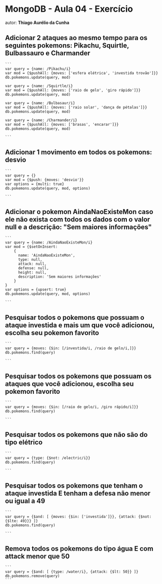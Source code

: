 # MongoDB - Aula 04 - Exercício
autor: **Thiago Aurélio da Cunha**

## Adicionar 2 ataques ao mesmo tempo para os seguintes pokemons: Pikachu, Squirtle, Bulbassauro e Charmander

    ```
    var query = {name: /Pikachu/i}
    var mod = {$pushAll: {moves: ['esfera elétrica', 'investida trovão']}}
    db.pokemons.update(query, mod)

    var query = {name: /Squirtle/i}
    var mod = {$pushAll: {moves: ['raio de gelo', 'giro rápido']}}
    db.pokemons.update(query, mod)

    var query = {name: /Bulbasaur/i}
    var mod = {$pushAll: {moves: ['raio solar', 'dança de pétalas']}}
    db.pokemons.update(query, mod)

    var query = {name: /Charmander/i}
    var mod = {$pushAll: {moves: ['brasas', 'encarar']}}
    db.pokemons.update(query, mod)

    ```

## Adicionar 1 movimento em todos os pokemons: desvio

    ```
    var query = {}
    var mod = {$push: {moves: 'desvio'}}
    var options = {multi: true}
    db.pokemons.update(query, mod, options)

    ```
## Adicionar o pokemon AindaNaoExisteMon caso ele não exista com todos os dados com o valor null e a descrição: "Sem maiores informações"
    ```
    var query = {name: /AindaNaoExisteMon/i}
    var mod = {$setOnInsert:
        {
          name: 'AindaNaoExisteMon',
          type: null,
          attack: null,
          defense: null,
          height: null,
          description: 'Sem maiores informações'
        }
    }
    var options = {upsert: true}
    db.pokemons.update(query, mod, options)

    ```
    
## Pesquisar todos o pokemons que possuam o ataque investida e mais um que você adicionou, escolha seu pokemon favorito

    ```
    var query = {moves: {$in: [/investida/i, /raio de gelo/i,]}}
    db.pokemons.find(query)
    
    ```
## Pesquisar todos os pokemons que possuam os ataques que você adicionou, escolha seu pokemon favorito

    ```
    var query = {moves: {$in: [/raio de gelo/i, /giro rápido/i]}}
    db.pokemons.find(query)
    
    ```
## Pesquisar todos os pokemons que não são do tipo elétrico

    ```
    var query = {type: {$not: /electric/i}}
    db.pokemons.find(query)
    
    ```
## Pesquisar todos os pokemons que tenham o ataque investida E tenham a defesa não menor ou igual a 49

    ```
    var query = {$and: [ {moves: {$in: ['investida']}}, {attack: {$not: {$lte: 49}}} ]}
    db.pokemons.find(query)
    
    ```
## Remova todos os pokemons do tipo água E com attack menor que 50

    ```
    var query = {$and: [ {type: /water/i}, {attack: {$lt: 50}} ]}
    db.pokemons.remove(query)
    ```
